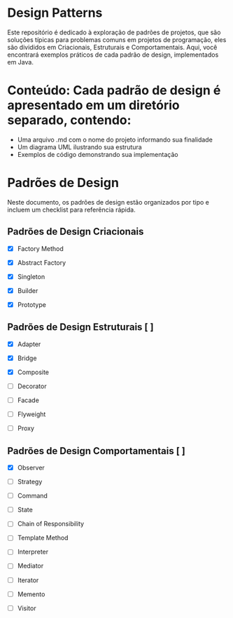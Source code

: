 # Design Patterns
Este repositório é dedicado à exploração de padrões de projetos, que são soluções típicas para problemas comuns em projetos de programação, eles são divididos em Criacionais, Estruturais e Comportamentais. Aqui, você encontrará exemplos práticos de cada padrão de design, implementados em Java.

# Conteúdo: Cada padrão de design é apresentado em um diretório separado, contendo:

- Uma arquivo .md com o nome do projeto informando sua finalidade
- Um diagrama UML ilustrando sua estrutura
- Exemplos de código demonstrando sua implementação


# Padrões de Design

Neste documento, os padrões de design estão organizados por tipo e incluem um checklist para referência rápida.

## Padrões de Design Criacionais

- [X] Factory Method

- [X] Abstract Factory 

- [X] Singleton

- [X] Builder

- [X] Prototype

## Padrões de Design Estruturais [ ]

- [X] Adapter 

- [X] Bridge 

- [X] Composite 

- [ ] Decorator

- [ ] Facade

- [ ] Flyweight

- [ ] Proxy 

## Padrões de Design Comportamentais [ ]

- [X] Observer 

- [ ] Strategy 

- [ ] Command 

- [ ] State 

- [ ] Chain of Responsibility 

- [ ] Template Method 

- [ ] Interpreter 

- [ ] Mediator 

- [ ] Iterator

- [ ] Memento

- [ ] Visitor